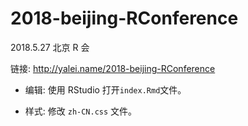# 2018-beijing-RConference

2018.5.27 北京 R 会

链接: http://yalei.name/2018-beijing-RConference


- 编辑: 使用 RStudio 打开`index.Rmd`文件。

- 样式: 修改 `zh-CN.css` 文件。
